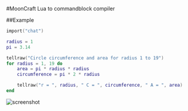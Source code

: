 #MoonCraft
Lua to commandblock compiler

##Example
```lua
import("chat")

radius = 1
pi = 3.14

tellraw("Circle circumference and area for radius 1 to 19")
for radius = 1, 19 do
    area = pi * radius * radius
    circumference = pi * 2 * radius

    tellraw("r = ", radius, " C = ", circumference, " A = ", area)
end
```

![screenshot](http://i.imgur.com/UbzM9CW.png)
